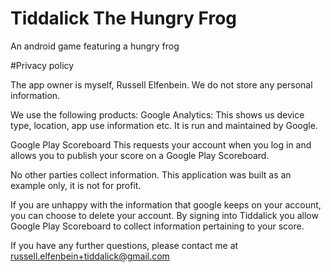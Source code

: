 # Tiddalick The Hungry Frog
An android game featuring a hungry frog

#Privacy policy

The app owner is myself, Russell Elfenbein.
We do not store any personal information.

We use the following products:
Google Analytics:
This shows us device type, location, app use information etc. It is run and maintained by Google. 

Google Play Scoreboard
This requests your account when you log in and allows you to publish your score on a Google Play Scoreboard.

No other parties collect information.
This application was built as an example only, it is not for profit.

If you are unhappy with the information that google keeps on your account, you can choose to delete your account.
By signing into Tiddalick you allow Google Play Scoreboard to collect information pertaining to your score. 

If you have any further questions, please contact me at russell.elfenbein+tiddalick@gmail.com
